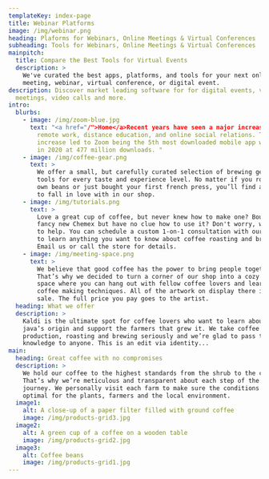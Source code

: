 ```yaml
---
templateKey: index-page
title: Webinar Platforms
image: /img/webinar.png
heading: Plaforms for Webinars, Online Meetings & Virtual Conferences
subheading: Tools for Webinars, Online Meetings & Virtual Conferences
mainpitch:
  title: Compare the Best Tools for Virtual Events
  description: >
    We've curated the best apps, platforms, and tools for your next online
    meeting, webinar, virtual conference, or digital event. 
description: Discover market leading software for for digital events, virtual
  meetings, video calls and more.
intro:
  blurbs:
    - image: /img/zoom-blue.jpg
      text: "<a href="/">Home</a>Recent years have seen a major increase in the use of Zoom for webinars,
        remote work, distance education, and online social relations. The
        increase led to Zoom being the 5th most downloaded mobile app worldwide
        in 2020 at 477 million downloads. "
    - image: /img/coffee-gear.png
      text: >
        We offer a small, but carefully curated selection of brewing gear and
        tools for every taste and experience level. No matter if you roast your
        own beans or just bought your first french press, you’ll find a gadget
        to fall in love with in our shop.
    - image: /img/tutorials.png
      text: >
        Love a great cup of coffee, but never knew how to make one? Bought a
        fancy new Chemex but have no clue how to use it? Don't worry, we’re here
        to help. You can schedule a custom 1-on-1 consultation with our baristas
        to learn anything you want to know about coffee roasting and brewing.
        Email us or call the store for details.
    - image: /img/meeting-space.png
      text: >
        We believe that good coffee has the power to bring people together.
        That’s why we decided to turn a corner of our shop into a cozy meeting
        space where you can hang out with fellow coffee lovers and learn about
        coffee making techniques. All of the artwork on display there is for
        sale. The full price you pay goes to the artist.
  heading: What we offer
  description: >
    Kaldi is the ultimate spot for coffee lovers who want to learn about their
    java’s origin and support the farmers that grew it. We take coffee
    production, roasting and brewing seriously and we’re glad to pass that
    knowledge to anyone. This is an edit via identity...
main:
  heading: Great coffee with no compromises
  description: >
    We hold our coffee to the highest standards from the shrub to the cup.
    That’s why we’re meticulous and transparent about each step of the coffee’s
    journey. We personally visit each farm to make sure the conditions are
    optimal for the plants, farmers and the local environment.
  image1:
    alt: A close-up of a paper filter filled with ground coffee
    image: /img/products-grid3.jpg
  image2:
    alt: A green cup of a coffee on a wooden table
    image: /img/products-grid2.jpg
  image3:
    alt: Coffee beans
    image: /img/products-grid1.jpg
---
```

